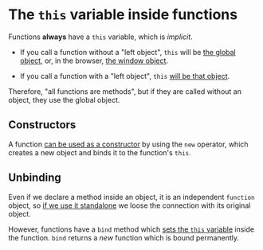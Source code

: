 
The ``this`` variable inside functions
======================================

Functions **always** have a ``this`` variable, which is *implicit*.

* If you call a function without a "left object", ``this`` will be 
  [the global object](https://github.com/full-stack-bcn/samples/blob/master/javascript/functions/this/this-no-left-object.js), 
  or, in the browser, 
  [the window object](https://github.com/full-stack-bcn/samples/blob/master/javascript/functions/this/this-no-left-object-browser.html).

* If you call a function with a "left object", ``this`` 
  [will be that object](https://github.com/full-stack-bcn/samples/blob/master/javascript/functions/this/this-left-object.js).

Therefore, "all functions are methods", but if they are called without an object, they use the global object.


Constructors
------------

A function 
[can be used as a constructor](https://github.com/full-stack-bcn/samples/blob/master/javascript/functions/this/function-constructor.js)
by using the ``new`` operator, which creates a new object and binds it to the function's ``this``.


Unbinding
---------

Even if we declare a method inside an object, it is an independent ``function`` object, so
[if we use it standalone](https://github.com/full-stack-bcn/samples/blob/master/javascript/functions/this/method-unbind.js) 
we loose the connection with its original object.

However, functions have a ``bind`` method which 
[sets the ``this`` variable](https://github.com/full-stack-bcn/samples/blob/master/javascript/functions/this/function-bind.js) 
inside the function. ``bind`` returns a *new* function which is bound permanently.